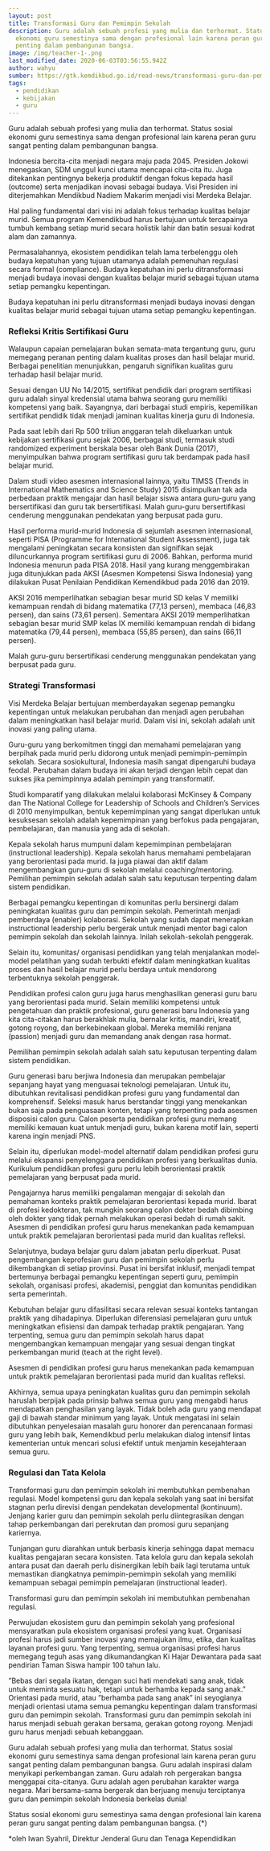 ```yaml
---
layout: post
title: Transformasi Guru dan Pemimpin Sekolah
description: Guru adalah sebuah profesi yang mulia dan terhormat. Status sosial
  ekonomi guru semestinya sama dengan profesional lain karena peran guru sangat
  penting dalam pembangunan bangsa.
image: /img/teacher-1-.png
last_modified_date: 2020-06-03T03:56:55.942Z
author: wahyu
sumber: https://gtk.kemdikbud.go.id/read-news/transformasi-guru-dan-pemimpin-sekolah
tags:
  - pendidikan
  - kebijakan
  - guru
---
```

Guru adalah sebuah profesi yang mulia dan terhormat. Status sosial ekonomi guru semestinya sama dengan profesional lain karena peran guru sangat penting dalam pembangunan bangsa. 

Indonesia bercita-cita menjadi negara maju pada 2045. Presiden Jokowi menegaskan, SDM unggul kunci utama mencapai cita-cita itu. Juga ditekankan pentingnya bekerja produktif dengan fokus kepada hasil (outcome) serta menjadikan inovasi sebagai budaya. Visi Presiden ini diterjemahkan Mendikbud Nadiem Makarim menjadi visi Merdeka Belajar.

Hal paling fundamental dari visi ini adalah fokus terhadap kualitas belajar murid. Semua program Kemendikbud harus bertujuan untuk tercapainya tumbuh kembang setiap murid secara holistik lahir dan batin sesuai kodrat alam dan zamannya.

Permasalahannya, ekosistem pendidikan telah lama terbelenggu oleh budaya kepatuhan yang tujuan utamanya adalah pemenuhan regulasi secara formal (compliance). Budaya kepatuhan ini perlu ditransformasi menjadi budaya inovasi dengan kualitas belajar murid sebagai tujuan utama setiap pemangku kepentingan.

Budaya kepatuhan ini perlu ditransformasi menjadi budaya inovasi dengan kualitas belajar murid sebagai tujuan utama setiap pemangku kepentingan.

### Refleksi Kritis Sertifikasi Guru 

Walaupun capaian pemelajaran bukan semata-mata tergantung guru, guru memegang peranan penting dalam kualitas proses dan hasil belajar murid. Berbagai penelitian menunjukkan, pengaruh signifikan kualitas guru terhadap hasil belajar murid.

Sesuai dengan UU No 14/2015, sertifikat pendidik dari program sertifikasi guru adalah sinyal kredensial utama bahwa seorang guru memiliki kompetensi yang baik. Sayangnya, dari berbagai studi empiris, kepemilikan sertifikat pendidik tidak menjadi jaminan kualitas kinerja guru di Indonesia.

Pada saat lebih dari Rp 500 triliun anggaran telah dikeluarkan untuk kebijakan sertifikasi guru sejak 2006, berbagai studi, termasuk studi randomized experiment berskala besar oleh Bank Dunia (2017), menyimpulkan bahwa program sertifikasi guru tak berdampak pada hasil belajar murid.

Dalam studi video asesmen internasional lainnya, yaitu TIMSS (Trends in International Mathematics and Science Study) 2015 disimpulkan tak ada perbedaan praktik mengajar dan hasil belajar siswa antara guru-guru yang bersertifikasi dan guru tak bersertifikasi. Malah guru-guru bersertifikasi cenderung menggunakan pendekatan yang berpusat pada guru.

Hasil performa murid-murid Indonesia di sejumlah asesmen internasional, seperti PISA (Programme for International Student Assessment), juga tak mengalami peningkatan secara konsisten dan signifikan sejak diluncurkannya program sertifikasi guru di 2006. Bahkan, performa murid Indonesia menurun pada PISA 2018. Hasil yang kurang menggembirakan juga ditunjukkan pada AKSI (Asesmen Kompetensi Siswa Indonesia) yang dilakukan Pusat Penilaian Pendidikan Kemendikbud pada 2016 dan 2019.

AKSI 2016 memperlihatkan sebagian besar murid SD kelas V memiliki kemampuan rendah di bidang matematika (77,13 persen), membaca (46,83 persen), dan sains (73,61 persen). Sementara AKSI 2019 memperlihatkan sebagian besar murid SMP kelas IX memiliki kemampuan rendah di bidang matematika (79,44 persen), membaca (55,85 persen), dan sains (66,11 persen).

Malah guru-guru bersertifikasi cenderung menggunakan pendekatan yang berpusat pada guru.

### Strategi Transformasi 

Visi Merdeka Belajar bertujuan memberdayakan segenap pemangku kepentingan untuk melakukan perubahan dan menjadi agen perubahan dalam meningkatkan hasil belajar murid. Dalam visi ini, sekolah adalah unit inovasi yang paling utama.

Guru-guru yang berkomitmen tinggi dan memahami pemelajaran yang berpihak pada murid perlu didorong untuk menjadi pemimpin-pemimpin sekolah. Secara sosiokultural, Indonesia masih sangat dipengaruhi budaya feodal. Perubahan dalam budaya ini akan terjadi dengan lebih cepat dan sukses jika pemimpinnya adalah pemimpin yang transformatif.

Studi komparatif yang dilakukan melalui kolaborasi McKinsey & Company dan The National College for Leadership of Schools and Children’s Services di 2010 menyimpulkan, bentuk kepemimpinan yang sangat diperlukan untuk kesuksesan sekolah adalah kepemimpinan yang berfokus pada pengajaran, pembelajaran, dan manusia yang ada di sekolah.

Kepala sekolah harus mumpuni dalam kepemimpinan pembelajaran (instructional leadership). Kepala sekolah harus memahami pembelajaran yang berorientasi pada murid. Ia juga piawai dan aktif dalam mengembangkan guru-guru di sekolah melalui coaching/mentoring. Pemilihan pemimpin sekolah adalah salah satu keputusan terpenting dalam sistem pendidikan.

Berbagai pemangku kepentingan di komunitas perlu bersinergi dalam peningkatan kualitas guru dan pemimpin sekolah. Pemerintah menjadi pemberdaya (enabler) kolaborasi. Sekolah yang sudah dapat menerapkan instructional leadership perlu bergerak untuk menjadi mentor bagi calon pemimpin sekolah dan sekolah lainnya. Inilah sekolah-sekolah penggerak.

Selain itu, komunitas/ organisasi pendidikan yang telah menjalankan model-model pelatihan yang sudah terbukti efektif dalam meningkatkan kualitas proses dan hasil belajar murid perlu berdaya untuk mendorong terbentuknya sekolah penggerak.

Pendidikan profesi calon guru juga harus menghasilkan generasi guru baru yang berorientasi pada murid. Selain memiliki kompetensi untuk pengetahuan dan praktik profesional, guru generasi baru Indonesia yang kita cita-citakan harus berakhlak mulia, bernalar kritis, mandiri, kreatif, gotong royong, dan berkebinekaan global. Mereka memiliki renjana (passion) menjadi guru dan memandang anak dengan rasa hormat.

Pemilihan pemimpin sekolah adalah salah satu keputusan terpenting dalam sistem pendidikan.

Guru generasi baru berjiwa Indonesia dan merupakan pembelajar sepanjang hayat yang menguasai teknologi pemelajaran. Untuk itu, dibutuhkan revitalisasi pendidikan profesi guru yang fundamental dan komprehensif. Seleksi masuk harus berstandar tinggi yang menekankan bukan saja pada penguasaan konten, tetapi yang terpenting pada asesmen disposisi calon guru. Calon peserta pendidikan profesi guru memang memiliki kemauan kuat untuk menjadi guru, bukan karena motif lain, seperti karena ingin menjadi PNS.

Selain itu, diperlukan model-model alternatif dalam pendidikan profesi guru melalui ekspansi penyelenggara pendidikan profesi yang berkualitas dunia. Kurikulum pendidikan profesi guru perlu lebih berorientasi praktik pemelajaran yang berpusat pada murid.

Pengajarnya harus memiliki pengalaman mengajar di sekolah dan pemahaman konteks praktik pemelajaran berorientasi kepada murid. Ibarat di profesi kedokteran, tak mungkin seorang calon dokter bedah dibimbing oleh dokter yang tidak pernah melakukan operasi bedah di rumah sakit. Asesmen di pendidikan profesi guru harus menekankan pada kemampuan untuk praktik pemelajaran berorientasi pada murid dan kualitas refleksi.

Selanjutnya, budaya belajar guru dalam jabatan perlu diperkuat. Pusat pengembangan keprofesian guru dan pemimpin sekolah perlu dikembangkan di setiap provinsi. Pusat ini bersifat inklusif, menjadi tempat bertemunya berbagai pemangku kepentingan seperti guru, pemimpin sekolah, organisasi profesi, akademisi, penggiat dan komunitas pendidikan serta pemerintah.

Kebutuhan belajar guru difasilitasi secara relevan sesuai konteks tantangan praktik yang dihadapinya. Diperlukan diferensiasi pemelajaran guru untuk meningkatkan efisiensi dan dampak terhadap praktik pengajaran. Yang terpenting, semua guru dan pemimpin sekolah harus dapat mengembangkan kemampuan mengajar yang sesuai dengan tingkat perkembangan murid (teach at the right level).

Asesmen di pendidikan profesi guru harus menekankan pada kemampuan untuk praktik pemelajaran berorientasi pada murid dan kualitas refleksi.

Akhirnya, semua upaya peningkatan kualitas guru dan pemimpin sekolah haruslah berpijak pada prinsip bahwa semua guru yang mengabdi harus mendapatkan penghasilan yang layak. Tidak boleh ada guru yang mendapat gaji di bawah standar minimum yang layak. Untuk mengatasi ini selain dibutuhkan penyelesaian masalah guru honorer dan perencanaan formasi guru yang lebih baik, Kemendikbud perlu melakukan dialog intensif lintas kementerian untuk mencari solusi efektif untuk menjamin kesejahteraan semua guru.

### Regulasi dan Tata Kelola

Transformasi guru dan pemimpin sekolah ini membutuhkan pembenahan regulasi. Model kompetensi guru dan kepala sekolah yang saat ini bersifat stagnan perlu direvisi dengan pendekatan developmental (kontinuum). Jenjang karier guru dan pemimpin sekolah perlu diintegrasikan dengan tahap perkembangan dari perekrutan dan promosi guru sepanjang kariernya.

Tunjangan guru diarahkan untuk berbasis kinerja sehingga dapat memacu kualitas pengajaran secara konsisten. Tata kelola guru dan kepala sekolah antara pusat dan daerah perlu disinergikan lebih baik lagi terutama untuk memastikan diangkatnya pemimpin-pemimpin sekolah yang memiliki kemampuan sebagai pemimpin pemelajaran (instructional leader).

Transformasi guru dan pemimpin sekolah ini membutuhkan pembenahan regulasi.

Perwujudan ekosistem guru dan pemimpin sekolah yang profesional mensyaratkan pula ekosistem organisasi profesi yang kuat. Organisasi profesi harus jadi sumber inovasi yang memajukan ilmu, etika, dan kualitas layanan profesi guru. Yang terpenting, semua organisasi profesi harus memegang teguh asas yang dikumandangkan Ki Hajar Dewantara pada saat pendirian Taman Siswa hampir 100 tahun lalu.

”Bebas dari segala ikatan, dengan suci hati mendekati sang anak, tidak untuk meminta sesuatu hak, tetapi untuk berhamba kepada sang anak.” Orientasi pada murid, atau ”berhamba pada sang anak” ini seyogianya menjadi orientasi utama semua pemangku kepentingan dalam transformasi guru dan pemimpin sekolah.
Transformasi guru dan pemimpin sekolah ini harus menjadi sebuah gerakan bersama, gerakan gotong royong. Menjadi guru harus menjadi sebuah kebanggaan.

Guru adalah sebuah profesi yang mulia dan terhormat. Status sosial ekonomi guru semestinya sama dengan profesional lain karena peran guru sangat penting dalam pembangunan bangsa. Guru adalah inspirasi dalam menyikapi perkembangan zaman. Guru adalah roh pergerakan bangsa menggapai cita-citanya. Guru adalah agen perubahan karakter warga negara. Mari bersama-sama bergerak dan berjuang menuju terciptanya guru dan pemimpin sekolah Indonesia berkelas dunia!

Status sosial ekonomi guru semestinya sama dengan profesional lain karena peran guru sangat penting dalam pembangunan bangsa. (*)

*oleh Iwan Syahril, Direktur Jenderal Guru dan Tenaga Kependidikan
